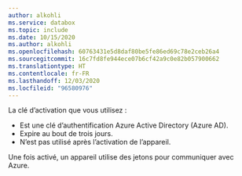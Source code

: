```yaml
---
author: alkohli
ms.service: databox
ms.topic: include
ms.date: 10/15/2020
ms.author: alkohli
ms.openlocfilehash: 60763431e5d8daf80be5fe86ed69c78e2ceb26a4
ms.sourcegitcommit: 16c7fd8fe944ece07b6cf42a9c0e82b057900662
ms.translationtype: HT
ms.contentlocale: fr-FR
ms.lasthandoff: 12/03/2020
ms.locfileid: "96580976"
---
```

La clé d’activation que vous utilisez :

- Est une clé d’authentification Azure Active Directory (Azure AD).
- Expire au bout de trois jours.
- N’est pas utilisé après l’activation de l’appareil.

Une fois activé, un appareil utilise des jetons pour communiquer avec Azure.